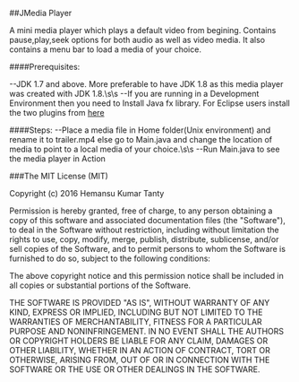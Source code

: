 ##JMedia Player

A mini media player which plays a default video from begining. Contains pause,play,seek options for both audio as well as video media. It also contains a menu bar to load a media of your choice.

####Prerequisites:

--JDK 1.7 and above. More preferable to have JDK 1.8 as this media player was created with JDK 1.8.\s\s
--If you are running in a Development Environment then you need to Install Java fx library. For Eclipse users install the two plugins from [here](https://www.eclipse.org/efxclipse/install.html)

####Steps:
--Place a media file in Home folder(Unix environment) and rename it to trailer.mp4 else go to Main.java and change the location of media to point to a local media of your choice.\s\s
--Run Main.java to see the media player in Action

###The MIT License (MIT)

Copyright (c) 2016 Hemansu Kumar Tanty

Permission is hereby granted, free of charge, to any person obtaining a copy
of this software and associated documentation files (the "Software"), to deal
in the Software without restriction, including without limitation the rights
to use, copy, modify, merge, publish, distribute, sublicense, and/or sell
copies of the Software, and to permit persons to whom the Software is
furnished to do so, subject to the following conditions:

The above copyright notice and this permission notice shall be included in all
copies or substantial portions of the Software.

THE SOFTWARE IS PROVIDED "AS IS", WITHOUT WARRANTY OF ANY KIND, EXPRESS OR
IMPLIED, INCLUDING BUT NOT LIMITED TO THE WARRANTIES OF MERCHANTABILITY,
FITNESS FOR A PARTICULAR PURPOSE AND NONINFRINGEMENT. IN NO EVENT SHALL THE
AUTHORS OR COPYRIGHT HOLDERS BE LIABLE FOR ANY CLAIM, DAMAGES OR OTHER
LIABILITY, WHETHER IN AN ACTION OF CONTRACT, TORT OR OTHERWISE, ARISING FROM,
OUT OF OR IN CONNECTION WITH THE SOFTWARE OR THE USE OR OTHER DEALINGS IN THE
SOFTWARE.

